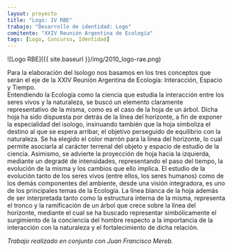 ```yaml
---
layout: proyecto
title: "Logo: IV RBE"
trabajo: "Desarrollo de identidad: Logo"
comitente: "XXIV Reunión Argentina de Ecología"
tags: [Logo, Concurso, Identidad]
---
```


![Logo RBE]({{ site.baseurl }}/img/2010_logo-rae.png)

Para la elaboración del Isologo nos basamos en los tres conceptos que serán el eje de la XXIV Reunión Argentina de Ecología: Interacción, Espacio y Tiempo.  
Entendiendo la Ecología como la ciencia que estudia la interacción entre los seres vivos y la naturaleza, se buscó un elemento claramente representativo de la misma, como es el caso de la hoja de un árbol. Dicha hoja ha sido dispuesta por detrás de la línea del horizonte, a fin de exponer la especialidad del isologo, insinuando también que la hoja simboliza el destino al que se espera arribar, el objetivo perseguido de equilibrio con la naturaleza. Se ha elegido el color marrón para la línea del horizonte, lo cual permite asociarla al carácter terrenal del objeto y espacio de estudio de la ciencia. Asimismo, se advierte la proyección de hoja hacia la izquierda, mediante un degradé de intensidades, representando el paso del tiempo, la evolución de la misma y los cambios que ello implica. El estudio de la evolución tanto de los seres vivos (entre ellos, los seres humanos) como de los demás componentes del ambiente, desde una visión integradora, es uno de los principales temas de la Ecología. La línea blanca de la hoja además de ser interpretada tanto como la estructura interna de la misma, representa el tronco  y la ramificación de un árbol que crece sobre la línea del horizonte, mediante el cual se ha buscado representar simbólicamente el surgimiento de la conciencia del hombre respecto a la importancia de la interacción con la naturaleza y el fortalecimiento de dicha relación.

*Trabajo realizado en conjunto con Juan Francisco Mereb.*
